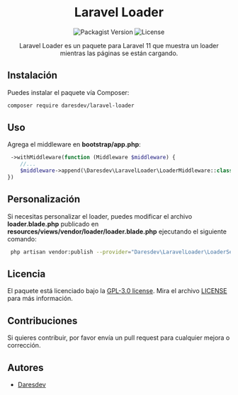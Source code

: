 <div align="center">

# Laravel Loader

![Packagist Version](https://img.shields.io/packagist/v/daresdev/laravel-loader)
![License](https://img.shields.io/github/license/daresdev/laravel-loader)

Laravel Loader es un paquete para Laravel 11 que muestra un loader mientras las páginas se están cargando.
</div>

## Instalación

Puedes instalar el paquete vía Composer:

```bash
composer require daresdev/laravel-loader
```

## Uso

Agrega el middleware en **bootstrap/app.php**:

```php
 ->withMiddleware(function (Middleware $middleware) {
    //...
    $middleware->append(\Daresdev\LaravelLoader\LoaderMiddleware::class);
})
```


## Personalización

Si necesitas personalizar el loader, puedes modificar el archivo **loader.blade.php** publicado en **resources/views/vendor/loader/loader.blade.php** ejecutando el siguiente comando:
```bash
 php artisan vendor:publish --provider="Daresdev\LaravelLoader\LoaderServiceProvider"
```


## Licencia

El paquete está licenciado bajo la [GPL-3.0 license](https://www.gnu.org/licenses/gpl-3.0.html). Mira el archivo [LICENSE](LICENSE) para más información.

## Contribuciones

Si quieres contribuir, por favor envía un pull request para cualquier mejora o corrección.

## Autores

- [Daresdev](https://github.com/daresdev)
